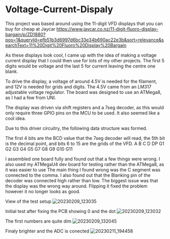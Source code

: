 # Voltage-Current-Dispaly
This project was based around using the 11-digit VFD displays that you can buy for cheap at Jaycar 
https://www.jaycar.co.nz/11-digit-fluoro-display-bargain/p/ZD1880?pos=1&queryId=efb51b3d6997d6bc33e34b690ac22e3b&sort=relevance&searchText=11%20Digit%20Fluoro%20Display%20Bargain

As these displays look cool, I came up with the idea of making a voltage current display that I could then use for lots of my other projects. 
The first 5 digits would be voltage and the last 5 for current leaving the centre one blank.

To drive the display, a voltage of around 4.5V is needed for the filament, and 12V is needed for grids and digits. The 4.5V came from an LM317 adjustable voltage regulator.
The board was designed to use an ATMega8, as I had a few from UNI. 

The display was driven via shift registers and a 7seg decoder, as this would only require three GPIO pins on the MCU to be used. It also seemed like a cool idea.

Due to this driver circuitry, the following data structure was formed.

The first 4 bits are the BCD value that the 7seg decoder will read, the 5th bit is the decimal point, and bits 6 to 15 are the grids of the VFD.
A B C D DP G1 G2 G3 G4 G5 G7 G8 G9 G10 G11

I assembled one board fully and found out that a few things were wrong. I also used my ATMegaU4 dev board for testing rather than the ATMega8, as it was easier to use
The main thing I found wrong was the C segment was connected to the comma. I also found out that the Blanking pin of the decoder was connected high rather than low. The biggest issue was that the display was the wrong way around. Flipping it fixed the problem however it no longer looks as good.

View of the test setup
![20230209_123035](https://user-images.githubusercontent.com/114579521/219331909-ee1642f7-fa74-4598-823d-415e615510e7.jpg)

Initial test after fixing the PCB showing 0 and the dot
![20230209_123032](https://user-images.githubusercontent.com/114579521/219331513-a37fdbaa-e529-4029-b8e7-6f42b351792a.jpg)

The first numbers are quite dim
![20230209_132045](https://user-images.githubusercontent.com/114579521/219332139-29e069a8-0289-42ab-bb41-081f12b3fc36.jpg)

Finaly brighter and the ADC is conected 
![20230211_194458](https://user-images.githubusercontent.com/114579521/219332314-775b31ed-c32c-41af-b44f-056137937bb7.jpg)



